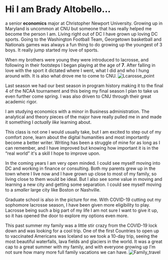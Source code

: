 # Hi I am Brady Altobello...

a senior **economics** major at Christopher Newport University. Growing up in Maryland is uncommon at CNU but someone that has really helped me become the person I am. Living right out of DC I have grown up loving DC sports. Going to the Washington Football Team, Georgetown basketball and Nationals games was always a fun thing to do growing up the youngest of 3 boys. It really jump started my love of sports. 

When my brothers were young they were introduced to lacrosse, and following in their footsteps I began playing at the age of **7**. After falling in love with the sport it dictated where I went, what I did and who I hung around with. It is also what drove me to come to CNU. 
![Lcarosse_point](https://user-images.githubusercontent.com/89605200/131933730-6043313c-d580-4fdd-8e48-fc2f7a8d3156.JPG)

Last season we had our best season in program history making it to the final 4 of the NCAA tournament and this being my final season I plan to take us even further come spring. I was also driven to CNU through their great academic rigor.

I am studying economics with a minor in Business administration. The analytical and theory pieces of the major have really pulled me in and made it something I _actually like_ learning about. 

This class is not one I would usually take, but I am excited to step out of my comfort zone, learn about the digital humanities and most importantly become a better writer. Writing has been a struggle of mine for as long as I can remember, and I have improved but knowing how important it is in the “real world” it's a skill I hope to improve upon. 

In the coming years I am very open minded. I could see myself moving into DC and working in finance or consulting. Both my parents grew up in the town where I live now and I have grown up close to most of my family, so living close to them would be ideal. But I also see some value in moving and learning a new city and getting some separation. I could see myself moving to a _smaller_ large city like Boston or Nashville.

Graduate school is also in the picture for me. With COVID-19 cutting out my sophomore lacrosse season, I have been given more eligibility to play. Lacrosse being such a big part of my life I am not sure I want to give it up, so it has opened the door to explore my options even more.  

This past summer my family was a little stir crazy from the COVID-19 lock down and was looking for a cool trip. One of the first Countries to open up to vaccinated Americans was Iceland so we took a 10-day trip, seeing the most beautiful waterfalls, lava fields and glaciers in the world. It was a great cap to a great summer with my family, and with everyone growing up I’m not sure how many more full family vacations we can have. 
 ![Family_travel](https://user-images.githubusercontent.com/89605200/131933798-5bd1f00e-6fac-42f6-9e3e-762d1dac872a.jpg)




